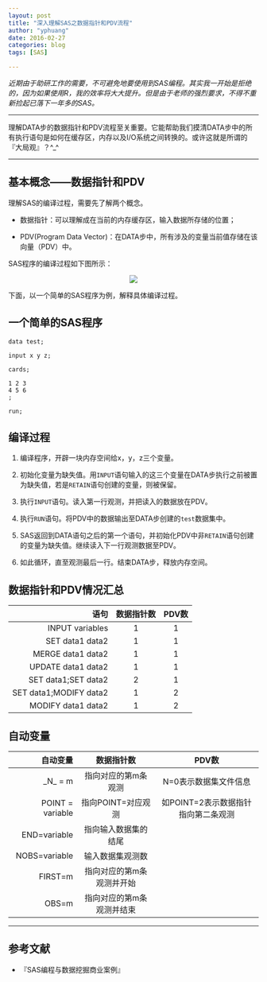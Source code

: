 ```yaml
---
layout: post
title: "深入理解SAS之数据指针和PDV流程"
author: "yphuang"
date: 2016-02-27
categories: blog
tags: [SAS]

---
```


_近期由于助研工作的需要，不可避免地要使用到SAS编程。其实我一开始是拒绝的，因为如果使用R，我的效率将大大提升。但是由于老师的强烈要求，不得不重新捡起已落下一年多的SAS。_

***

理解DATA步的数据指针和PDV流程至关重要。它能帮助我们摸清DATA步中的所有执行语句是如何在缓存区，内存以及I/O系统之间转换的。或许这就是所谓的『大局观』？^_^

***

## 基本概念——数据指针和PDV

理解SAS的编译过程，需要先了解两个概念。

- 数据指针：可以理解成在当前的内存缓存区，输入数据所存储的位置；

- PDV(Program Data Vector)：在DATA步中，所有涉及的变量当前值存储在该向量（PDV）中。

SAS程序的编译过程如下图所示：

<center>
    <p><img src="https://raw.githubusercontent.com/yphuang/yphuang.github.io/master/img/data_step_PDV.png" align="center"></p>
</center>

下面，以一个简单的SAS程序为例，解释具体编译过程。

## 一个简单的SAS程序

```
data test;

input x y z;

cards;

1 2 3
4 5 6
;

run;

```

## 编译过程

1. 编译程序，开辟一块内存空间给x，y，z三个变量。

2. 初始化变量为缺失值。用`INPUT`语句输入的这三个变量在DATA步执行之前被置为缺失值，若是`RETAIN`语句创建的变量，则被保留。

3. 执行`INPUT`语句。读入第一行观测，并把读入的数据放在PDV。

4. 执行`RUN`语句。将PDV中的数据输出至DATA步创建的`test`数据集中。

5. SAS返回到DATA语句之后的第一个语句，并初始化PDV中非`RETAIN`语句创建的变量为缺失值。继续读入下一行观测数据至PDV。

6. 如此循环，直至观测最后一行。结束DATA步，释放内存空间。


## 数据指针和PDV情况汇总

| 语句 | 数据指针数 |PDV数|
|------:|:-------:|:--------:|
|INPUT variables|1|1|
|SET data1 data2|1|1|
|MERGE data1 data2|1|1|
|UPDATE data1 data2|1|1|
|SET data1;SET data2|2|1|
|SET data1;MODIFY data2|1|2|
|MODIFY data1 data2|1|2|



## 自动变量

| 自动变量 | 数据指针数 |PDV数|
|------:|:-------:|:--------:|
|\_N_ = m|指向对应的第m条观测|N=0表示数据集文件信息|
|POINT = variable|指向POINT=对应观测|如POINT=2表示数据指针指向第二条观测|
|END=variable|指向输入数据集的结尾||
|NOBS=variable|输入数据集观测数||
|FIRST=m|指向对应的第m条观测并开始||
|OBS=m|指向对应的第m条观测并结束||

***

## 参考文献

- 『SAS编程与数据挖掘商业案例』
